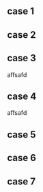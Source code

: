 ## case 1
<script type="text/javascript">
    console.log(111);
    printf("hello, world");
</script>

## case 2
<script src=""></script>

## case 3
<script src=""></script>affsafd

## case 4
<script src="">abort(0);</script>affsafd

## case 5
</script>

## case 6
<script
    type="text/javascript"
    charset="utf-8">
    console.log('multiline script');
    </script>

## case 7
<script type="text/javascript">
    console.log(111);
    printf("hello, world");


